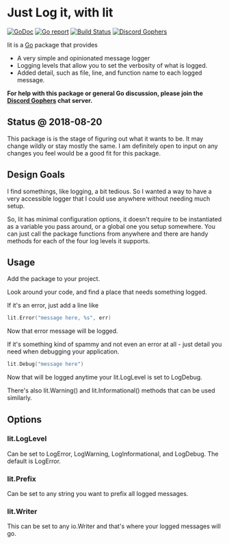 Just Log it, with lit
====
[![GoDoc](https://godoc.org/github.com/bwmarrin/lit?status.svg)](https://godoc.org/github.com/bwmarrin/lit) [![Go report](http://goreportcard.com/badge/bwmarrin/lit)](http://goreportcard.com/report/bwmarrin/lit) [![Build Status](https://travis-ci.org/bwmarrin/lit.svg?branch=master)](https://travis-ci.org/bwmarrin/lit) [![Discord Gophers](https://img.shields.io/badge/Discord%20Gophers-%23info-blue.svg)](https://discord.gg/0f1SbxBZjYq9jLBk)

lit is a [Go](https://golang.org/) package that provides
* A very simple and opinionated message logger
* Logging levels that allow you to set the verbosity of what is logged.
* Added detail, such as file, line, and function name to each logged message.

**For help with this package or general Go discussion, please join the [Discord 
Gophers](https://discord.gg/0f1SbxBZjYq9jLBk) chat server.**

## Status @ 2018-08-20
This package is is the stage of figuring out what it wants to be. It may change
wildly or stay mostly the same.  I am definitely open to input on any changes 
you feel would be a good fit for this package.

## Design Goals
I find somethings, like logging, a bit tedious.  So I wanted a way to have a
very accessible logger that I could use anywhere without needing much setup.  

So, lit has minimal configuration options, it doesn't require to be instantiated
as a variable you pass around, or a global one you setup somewhere.  You can just
call the package functions from anywhere and there are handy methods for each of
the four log levels it supports.

## Usage

Add the package to your project.

Look around your code, and find a place that needs something logged.

If it's an error, just add a line like

```go
lit.Error("message here, %s", err)
```

Now that error message will be logged.  

If it's something kind of spammy and not
even an error at all - just detail you need when debugging your application.


```go
lit.Debug("message here")
```

Now that will be logged anytime your lit.LogLevel is set to LogDebug.

There's also lit.Warning() and lit.Informational() methods that can be used 
similarly.

## Options

### lit.LogLevel
Can be set to LogError, LogWarning, LogInformational, and LogDebug.  The default 
is LogError.

### lit.Prefix
Can be set to any string you want to prefix all logged messages.

### lit.Writer
This can be set to any io.Writer and that's where your logged messages will go.

